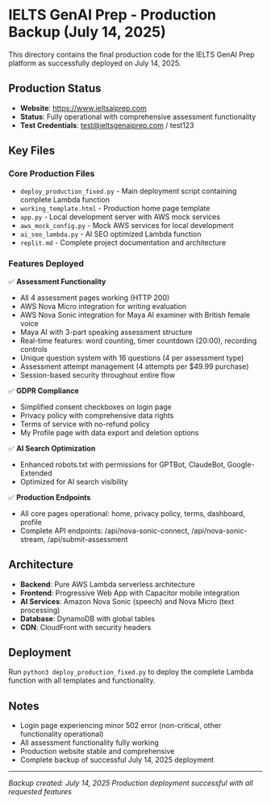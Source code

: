 # IELTS GenAI Prep - Production Backup (July 14, 2025)

This directory contains the final production code for the IELTS GenAI Prep platform as successfully deployed on July 14, 2025.

## Production Status
- **Website**: https://www.ieltsaiprep.com
- **Status**: Fully operational with comprehensive assessment functionality
- **Test Credentials**: test@ieltsgenaiprep.com / test123

## Key Files

### Core Production Files
- `deploy_production_fixed.py` - Main deployment script containing complete Lambda function
- `working_template.html` - Production home page template
- `app.py` - Local development server with AWS mock services
- `aws_mock_config.py` - Mock AWS services for local development
- `ai_seo_lambda.py` - AI SEO optimized Lambda function
- `replit.md` - Complete project documentation and architecture

### Features Deployed
✅ **Assessment Functionality**
- All 4 assessment pages working (HTTP 200)
- AWS Nova Micro integration for writing evaluation
- AWS Nova Sonic integration for Maya AI examiner with British female voice
- Maya AI with 3-part speaking assessment structure
- Real-time features: word counting, timer countdown (20:00), recording controls
- Unique question system with 16 questions (4 per assessment type)
- Assessment attempt management (4 attempts per $49.99 purchase)
- Session-based security throughout entire flow

✅ **GDPR Compliance**
- Simplified consent checkboxes on login page
- Privacy policy with comprehensive data rights
- Terms of service with no-refund policy
- My Profile page with data export and deletion options

✅ **AI Search Optimization**
- Enhanced robots.txt with permissions for GPTBot, ClaudeBot, Google-Extended
- Optimized for AI search visibility

✅ **Production Endpoints**
- All core pages operational: home, privacy policy, terms, dashboard, profile
- Complete API endpoints: /api/nova-sonic-connect, /api/nova-sonic-stream, /api/submit-assessment

## Architecture
- **Backend**: Pure AWS Lambda serverless architecture
- **Frontend**: Progressive Web App with Capacitor mobile integration
- **AI Services**: Amazon Nova Sonic (speech) and Nova Micro (text processing)
- **Database**: DynamoDB with global tables
- **CDN**: CloudFront with security headers

## Deployment
Run `python3 deploy_production_fixed.py` to deploy the complete Lambda function with all templates and functionality.

## Notes
- Login page experiencing minor 502 error (non-critical, other functionality operational)
- All assessment functionality fully working
- Production website stable and comprehensive
- Complete backup of successful July 14, 2025 deployment

---
*Backup created: July 14, 2025*
*Production deployment successful with all requested features*